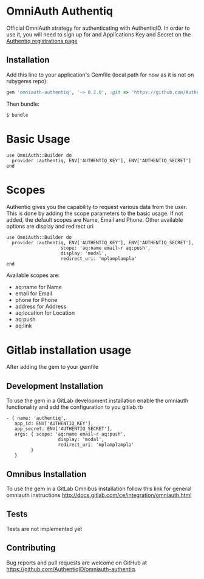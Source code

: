 # OmniAuth Authentiq

Official OmniAuth strategy for authenticating with AuthentiqID.
In order to use it, you will need to sign up for and Applications Key and Secret on the [Authentiq registrations page](https://www.authentiq.com/register/)

## Installation

Add this line to your application's Gemfile (local path for now as it is not on rubygems repo):

```ruby
gem 'omniauth-authentiq', '~> 0.2.0', :git => 'https://github.com/AuthentiqID/omniauth-authentiq.git'
```

Then bundle:

    $ bundle

# Basic Usage
```
use OmniAuth::Builder do
  provider :authentiq, ENV['AUTHENTIQ_KEY'], ENV['AUTHENTIQ_SECRET']
end
```

# Scopes
Authentiq gives you the capability to request various data from the user. This is done by adding the scope parameters to the basic usage.
If not added, the default scopes are Name, Email and Phone. Other available options are display and redirect uri 
```
use OmniAuth::Builder do
  provider :authentiq, ENV['AUTHENTIQ_KEY'], ENV['AUTHENTIQ_SECRET'], 
                    scope: 'aq:name email~r aq:push', 
                    display: 'modal', 
                    redirect_uri: 'mplamplampla'
end
```

Available scopes are: 
- aq:name for Name
- email for Email
- phone for Phone
- address for Address
- aq:location for Location
- aq:push
- aq:link 

# Gitlab installation usage
After adding the gem to your gemfile

## Development Installation
To use the gem in a GitLab development installation enable the omniauth functionality and add the configuration to you gitlab.rb
```
- { name: 'authentiq',
   app_id: ENV['AUTHENTIQ_KEY'],
   app_secret: ENV['AUTHENTIQ_SECRET'],
   args: { scope: 'aq:name email~r aq:push', 
                   display: 'modal', 
                   redirect_uri: 'mplamplampla' 
         }
   }
```

## Omnibus Installation
To use the gem in a GitLab Omnibus installation follow this link for general omniauth instructions http://docs.gitlab.com/ce/integration/omniauth.html

## Tests
Tests are not implemented yet

## Contributing

Bug reports and pull requests are welcome on GitHub at https://github.com/AuthentiqID/omniauth-authentiq.

